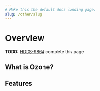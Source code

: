 ```yaml
---
# Make this the default docs landing page.
slug: /other/slug
---
```


# Overview

**TODO:** [HDDS-9864](https://issues.apache.org/jira/browse/HDDS-9864) complete this page

## What is Ozone?

## Features
